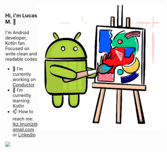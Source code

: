 <img align="right" src="https://github.com/lkmuniz/lkmuniz/blob/main/android-paint-transparent3.png" alt="Android symbol painting" width=400px height=400px/>

### Hi, i'm Lucas M. 👋

I'm Android developer, Kotlin fan. Focused on write clean and readable codes

- 🔭 I’m currently working on [Conductor](https://conductor.com.br/)
- 🌱 I’m currently learning Kotlin
- 📫 How to reach me: lkz.lmuniz@gmail.com or [Linkedin](https://www.linkedin.com/in/llmuniz/)

<img align="left" src="https://github-readme-stats.vercel.app/api/top-langs/?username=lkmuniz&layout=compact&theme=vue" />